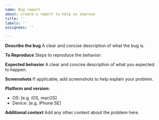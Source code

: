 ```yaml
---
name: Bug report
about: Create a report to help us improve
title: ''
labels: ''
assignees: ''

---
```


**Describe the bug**
A clear and concise description of what the bug is.

**To Reproduce**
Steps to reproduce the behavior:

**Expected behavior**
A clear and concise description of what you expected to happen.

**Screenshots**
If applicable, add screenshots to help explain your problem.

**Platform and version:**
 - OS: [e.g. iOS, macOS]
 - Device: [e.g. iPhone SE]

**Additional context**
Add any other context about the problem here.

